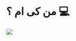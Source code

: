 # من کی ام ؟ 💻
<img src="https://www.freepik.com/free-video/business-strategy-communication-success-words-neon-lights-appear-background-with-interconnected-dots_170074#fromView=search&page=1&position=36&uuid=ffdf7be7-b264-4f73-8623-3b2ea9c3de77">
